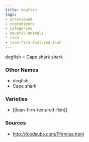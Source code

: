 ```yaml
---
title: dogfish
tags:
- unreviewed
- ingredients
- categories
- aquatic-animals
- fish
- lean-firm-textured-fish
---
```

dogfish = Cape shark shark

### Other Names

* dogfish
* Cape shark

### Varieties

* [[lean-firm-textured-fish]]

### Sources
* http://foodsubs.com/Ffirmlea.html
